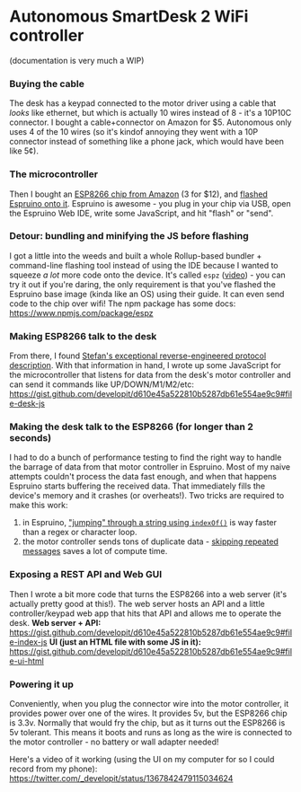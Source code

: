 # Autonomous SmartDesk 2 WiFi controller

(documentation is very much a WIP)

### Buying the cable

The desk has a keypad connected to the motor driver using a cable that *looks* like ethernet, but which is actually 10 wires instead of 8 - it's a 10P10C connector. I bought a cable+connector on Amazon for $5. Autonomous only uses 4 of the 10 wires (so it's kindof annoying they went with a 10P connector instead of something like a phone jack, which would have been like 5¢).

### The microcontroller

Then I bought an [ESP8266 chip from Amazon](https://www.amazon.com/Aceirmc-ESP8266-Internet-Development-Compatible/dp/B07V84VWSM) (3 for $12), and [flashed Espruino onto it](https://www.espruino.com/ESP8266_Flashing). Espruino is awesome - you plug in your chip via USB, open the Espruino Web IDE, write some JavaScript, and hit "flash" or "send".

### Detour: bundling and minifying the JS before flashing

I got a little into the weeds and built a whole Rollup-based bundler + command-line flashing tool instead of using the IDE because I wanted to squeeze *a lot* more code onto the device. It's called `espz` ([video](https://twitter.com/_developit/status/1367657018174148618)) - you can try it out if you're daring, the only requirement is that you've flashed the Espruino base image (kinda like an OS) using their guide. It can even send code to the chip over wifi! The npm package has some docs:
https://www.npmjs.com/package/espz

### Making ESP8266 talk to the desk

From there, I found [Stefan's exceptional reverse-engineered protocol description](https://github.com/Stefichen5/AutonomousControl). With that information in hand, I wrote up some JavaScript for the microcontroller that listens for data from the desk's motor controller and can send it commands like UP/DOWN/M1/M2/etc:
https://gist.github.com/developit/d610e45a522810b5287db61e554ae9c9#file-desk-js

### Making the desk talk to the ESP8266 (for longer than 2 seconds)

I had to do a bunch of performance testing to find the right way to handle the barrage of data from that motor controller in Espruino. Most of my naive attempts couldn't process the data fast enough, and when that happens Espruino starts buffering the received data. That immediately fills the device's memory and it crashes (or overheats!). Two tricks are required to make this work:
1. in Espruino, ["jumping" through a string using `indexOf()`](https://gist.github.com/developit/d610e45a522810b5287db61e554ae9c9#file-desk-js-L180) is way faster than a regex or character loop.
2. the motor controller sends tons of duplicate data - [skipping repeated messages](https://gist.github.com/developit/d610e45a522810b5287db61e554ae9c9#file-desk-js-L174-L177) saves a lot of compute time.

### Exposing a REST API and Web GUI

Then I wrote a bit more code that turns the ESP8266 into a web server (it's actually pretty good at this!). The web server hosts an API and a little controller/keypad web app that hits that API and allows me to operate the desk.
**Web server + API:** https://gist.github.com/developit/d610e45a522810b5287db61e554ae9c9#file-index-js
**UI (just an HTML file with some JS in it):** https://gist.github.com/developit/d610e45a522810b5287db61e554ae9c9#file-ui-html

### Powering it up

Conveniently, when you plug the connector wire into the motor controller, it provides power over one of the wires. It provides 5v, but the ESP8266 chip is 3.3v. Normally that would fry the chip, but as it turns out the ESP8266 is 5v tolerant. This means it boots and runs as long as the wire is connected to the motor controller - no battery or wall adapter needed!

Here's a video of it working (using the UI on my computer for so I could record from my phone):
https://twitter.com/_developit/status/1367842479115034624
